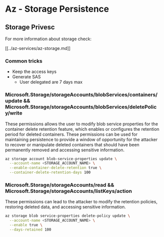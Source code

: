 # Az - Storage Persistence

## Storage Privesc

For more information about storage check:

[[../az-services/az-storage.md]]

### Common tricks

- Keep the access keys
- Generate SAS
  - User delegated are 7 days max

### Microsoft.Storage/storageAccounts/blobServices/containers/update && Microsoft.Storage/storageAccounts/blobServices/deletePolicy/write

These permissions allows the user to modify blob service properties for the container delete retention feature, which enables or configures the retention period for deleted containers. These permissions can be used for maintaining persistence to provide a window of opportunity for the attacker to recover or manipulate deleted containers that should have been permanently removed and accessing sensitive information.

```bash
az storage account blob-service-properties update \
  --account-name <STORAGE_ACCOUNT_NAME> \
  --enable-container-delete-retention true \
  --container-delete-retention-days 100
```

### Microsoft.Storage/storageAccounts/read && Microsoft.Storage/storageAccounts/listKeys/action

These permissions can lead to the attacker to modify the retention policies, restoring deleted data, and accessing sensitive information.

```bash
az storage blob service-properties delete-policy update \
  --account-name <STORAGE_ACCOUNT_NAME> \
  --enable true \
  --days-retained 100
```

